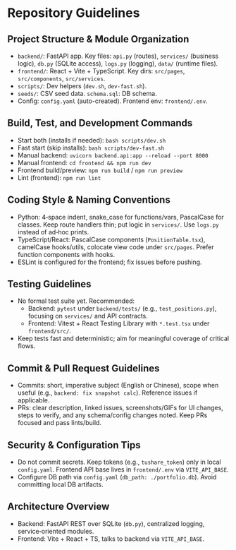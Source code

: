 # Repository Guidelines

## Project Structure & Module Organization
- `backend/`: FastAPI app. Key files: `api.py` (routes), `services/` (business logic), `db.py` (SQLite access), `logs.py` (logging), `data/` (runtime files).
- `frontend/`: React + Vite + TypeScript. Key dirs: `src/pages`, `src/components`, `src/services`.
- `scripts/`: Dev helpers (`dev.sh`, `dev-fast.sh`).
- `seeds/`: CSV seed data. `schema.sql`: DB schema.
- Config: `config.yaml` (auto-created). Frontend env: `frontend/.env`.

## Build, Test, and Development Commands
- Start both (installs if needed): `bash scripts/dev.sh`
- Fast start (skip installs): `bash scripts/dev-fast.sh`
- Manual backend: `uvicorn backend.api:app --reload --port 8000`
- Manual frontend: `cd frontend && npm run dev`
- Frontend build/preview: `npm run build` / `npm run preview`
- Lint (frontend): `npm run lint`

## Coding Style & Naming Conventions
- Python: 4‑space indent, snake_case for functions/vars, PascalCase for classes. Keep route handlers thin; put logic in `services/`. Use `logs.py` instead of ad‑hoc prints.
- TypeScript/React: PascalCase components (`PositionTable.tsx`), camelCase hooks/utils, colocate view code under `src/pages`. Prefer function components with hooks.
- ESLint is configured for the frontend; fix issues before pushing.

## Testing Guidelines
- No formal test suite yet. Recommended:
  - Backend: `pytest` under `backend/tests/` (e.g., `test_positions.py`), focusing on `services/` and API contracts.
  - Frontend: Vitest + React Testing Library with `*.test.tsx` under `frontend/src/`.
- Keep tests fast and deterministic; aim for meaningful coverage of critical flows.

## Commit & Pull Request Guidelines
- Commits: short, imperative subject (English or Chinese), scope when useful (e.g., `backend: fix snapshot calc`). Reference issues if applicable.
- PRs: clear description, linked issues, screenshots/GIFs for UI changes, steps to verify, and any schema/config changes noted. Keep PRs focused and pass lints/build.

## Security & Configuration Tips
- Do not commit secrets. Keep tokens (e.g., `tushare_token`) only in local `config.yaml`. Frontend API base lives in `frontend/.env` via `VITE_API_BASE`.
- Configure DB path via `config.yaml` (`db_path: ./portfolio.db`). Avoid committing local DB artifacts.

## Architecture Overview
- Backend: FastAPI REST over SQLite (`db.py`), centralized logging, service‑oriented modules.
- Frontend: Vite + React + TS, talks to backend via `VITE_API_BASE`.
